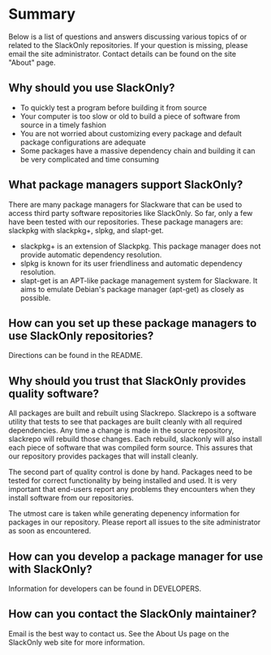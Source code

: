 # Summary

Below is a list of questions and answers discussing various topics of or
related to the SlackOnly repositories.  If your question is missing,
please email the site administrator.  Contact details can be found on
the site "About" page.

## Why should you use SlackOnly?

 * To quickly test a program before building it from source
 * Your computer is too slow or old to build a piece of software from
   source in a timely fashion
 * You are not worried about customizing every package and default
   package configurations are adequate
 * Some packages have a massive dependency chain and building it can be
   very complicated and time consuming

## What package managers support SlackOnly?

There are many package managers for Slackware that can be used to access
third party software repositories like SlackOnly.  So far, only a few
have been tested with our repositories.  These package managers are:
slackpkg with slackpkg+, slpkg, and slapt-get.

  * slackpkg+ is an extension of Slackpkg.  This package manager does
    not provide automatic dependency resolution.
  * slpkg is known for its user friendliness and automatic dependency
    resolution.
  * slapt-get is an APT-like package management system for Slackware.
    It aims to emulate Debian's package manager (apt-get) as closely as
    possible.

## How can you set up these package managers to use SlackOnly repositories?

Directions can be found in the README.

## Why should you trust that SlackOnly provides quality software?

All packages are built and rebuilt using Slackrepo.  Slackrepo is a
software utility that tests to see that packages are built cleanly with
all required dependencies.   Any time a change is made in the source
repository, slackrepo will rebuild those changes.  Each rebuild,
slackonly will also install each piece of software that was compiled
form source.  This assures that our repository provides packages that
will install cleanly.

The second part of quality control is done by hand.  Packages need to be
tested for correct functionality by being installed and used.  It is
very important that end-users report any problems they encounters when
they install software from our repositories.

The utmost care is taken while generating depenency information for
packages in our repository.  Please report all issues to the site
administrator as soon as encountered.

## How can you develop a package manager for use with SlackOnly?

Information for developers can be found in DEVELOPERS.

## How can you contact the SlackOnly maintainer?

Email is the best way to contact us.  See the About Us page on the
SlackOnly web site for more information.
